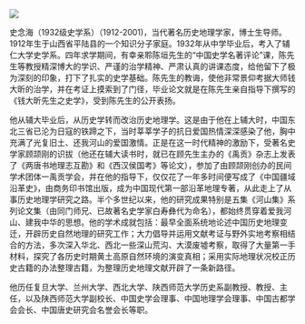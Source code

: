 ![](https://s2.loli.net/2022/08/14/SlTWOv1okK3JB9N.jpg)

史念海（1932级史学系）（1912-2001)，当代著名历史地理学家，博士生导师。1912年生于山西省平陆县的一个知识分子家庭。1932年从中学毕业后，考入了辅仁大学史学系。四年求学期间，有幸亲聆陈垣先生的“中国史学名著评论”课，陈先生等教授精深博大的学识、严谨的治学精神、严肃认真的讲课态度，给他留下了极为深刻的印象，打下了扎实的史学基础。陈先生的教诲，使他非常景仰考据大师钱大昕的治学，并在考证上摸索到了门径，毕业论文就是在陈先生亲自指导下撰写的《钱大昕先生之史学》，受到陈先生的公开表扬。

他从辅大毕业后，从历史学转而改治历史地理学。这是由于他在上辅大时，中国东北三省已沦为日寇的铁蹄之下，当时莘莘学子的抗日爱国热情深深感染了他，胸中充满了光复旧土、还我河山的爱国激情。正是在这一时代精神的激励下，受著名史学家顾颉刚的识拔（他还在辅大读书时，就已在顾先生主办的《禹贡》杂志上发表了《两唐书地理志互勘》和《西汉侯国考》等论文），参加了由顾颉刚创办的民间学术团体一禹贡学会，并在他的指导下，仅仅花了一年多时间便写成了《中国疆域沿革史》，由商务印书馆出版，成为中国现代第一部沿革地理专著，从此走上了从事历史地理学研究之路。半个多世纪以来，他的研究成果特别是五集《河山集》系列论文集（由同门师兄、已故著名史学家白寿彝代为命名），都始终贯穿着爱我河山、建我中华的思想。他的学术成就包括：最早全面系统地论述中国历史地理变迁，开辟历史自然地理的研究工作；大力倡导并运用文献考证与野外实地考察相结合的方法，多次深入华北、西北一些深山荒沟、大漠废墟考察，取得了大量第一手材料，探究了各历史时期黄土高原自然环境的演变真相；采用实际地理状况校正历史古籍的办法整理古籍，为整理历史地理文献开辟了一条新路径。

他历任复旦大学、兰州大学、西北大学、陕西师范大学历史系副教授、教授、主任，以及陕西师范大学副校长、中国史学会理事、中国地理学会理事、中国古都学会会长、中国唐史研究会名誉会长等职。